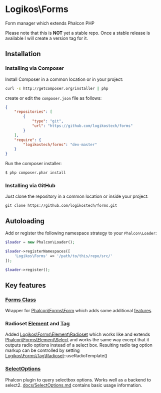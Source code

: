 # Logikos\Forms
Form manager which extends Phalcon PHP

Please note that this is **NOT** yet a stable repo.  Once a stable release is available I will create a version tag for it.

## Installation

### Installing via Composer

Install Composer in a common location or in your project:

```bash
curl -s http://getcomposer.org/installer | php
```

create or edit the `composer.json` file as follows:

```json
{
    "repositories": [
        {
            "type": "git",
            "url": "https://github.com/logikostech/forms"
        }
    ],
    "require": {
        "logikostech/forms": "dev-master"
    }
}
```

Run the composer installer:

```bash
$ php composer.phar install
```

### Installing via GitHub

Just clone the repository in a common location or inside your project:

```
git clone https://github.com/logikostech/forms.git
```

## Autoloading

Add or register the following namespace strategy to your `Phalcon\Loader`:

```php
$loader = new Phalcon\Loader();

$loader->registerNamespaces([
    'Logikos\Forms' => '/path/to/this/repo/src/'
]);

$loader->register();
```

## Key features

### [Forms Class](src/Form.php)
Wrapper for [Phalcon\Forms\Form](https://github.com/phalcon/cphalcon/blob/master/phalcon/forms/form.zep) which adds some additional [features](docs/Form.md).

### Radioset [Element](src/Element/Radioset.php) and [Tag](src/Tag/Radioset.php)

Added [Logikos\Forms\Element\Radioset](src/Element/Radioset.php) which works like and extends [Phalcon\Forms\Element\Select](https://github.com/phalcon/cphalcon/blob/master/phalcon/forms/element/select.zep) and works the same way except that it outputs radio options instead of a select box.  Resulting radio tag option markup can be controlled by setting [Logikos\Forms\Tag\Radioset](src/Tag/Radioset.php)::useRadioTemplate()

### [SelectOptions](src/SelectOptions.php)

Phalcon plugin to query selectbox options. Works well as a backend to select2. [docs/SelectOptions.md](docs/SelectOptions.md) contains basic usage information.


